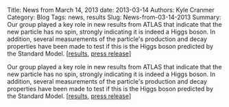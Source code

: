 Title: News from March 14, 2013
date: 2013-03-14
Authors: Kyle Cranmer
Category: Blog
Tags: news, results
Slug: News-from-03-14-2013
Summary:  Our group played a key role in new results from ATLAS that indicate that the new particle has no spin, strongly indicating it is indeed a Higgs boson.  In addition, several measurements of the particle's production and decay properties have been made to test if this is the Higgs boson predicted by the Standard Model.  [<a href="https//twiki.cern.ch/twiki/bin/view/AtlasPublic/HiggsPublicResults">results<a>, <a href="http//press.web.cern.ch/press-releases/2013/03/new-results-indicate-particle-discovered-cern-higgs-boson">press release</a>]

 

 Our group played a key role in new results from ATLAS that indicate that the new particle has no spin, strongly indicating it is indeed a Higgs boson.  In addition, several measurements of the particle's production and decay properties have been made to test if this is the Higgs boson predicted by the Standard Model.  [<a href="https//twiki.cern.ch/twiki/bin/view/AtlasPublic/HiggsPublicResults">results<a>, <a href="http//press.web.cern.ch/press-releases/2013/03/new-results-indicate-particle-discovered-cern-higgs-boson">press release</a>]

 